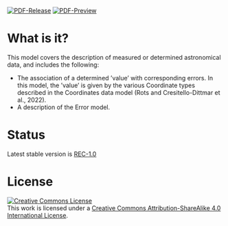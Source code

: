 [![PDF-Release](https://img.shields.io/badge/PDF-Release-green)](https://github.com/ivoa-std/MeasurementDM/releases/download/auto-pdf-stable/Measurements.pdf)
[![PDF-Preview](https://img.shields.io/badge/PDF-Preview-blue)](https://github.com/ivoa-std/MeasurementDM/releases/download/auto-pdf-preview/Measurements-draft.pdf)

# What is it?

This model covers the description of measured or determined astronomical data, and includes the following:
- The association of a determined ’value’ with corresponding errors.
  In this model, the ’value’ is given by the various Coordinate types described in the Coordinates data model (Rots and Cresitello-Dittmar et al., 2022).
- A description of the Error model.


# Status
Latest stable version is [REC-1.0](https://www.ivoa.net/documents/Meas/index.html)


# License
<a rel="license" href="http://creativecommons.org/licenses/by-sa/4.0/">
  <img alt="Creative Commons License" style="border-width:0" src="https://i.creativecommons.org/l/by-sa/4.0/88x31.png" /></a>
  <br />
  This work is licensed under a <a rel="license" href="http://creativecommons.org/licenses/by-sa/4.0/">
  Creative Commons Attribution-ShareAlike 4.0 International License</a>.
  
